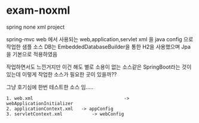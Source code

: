 # exam-noxml
spring none xml project

spring-mvc web 에서 사용되는 web,application,servlet xml 을 java config 으로 작업한 샘플 소스
DB는 EmbeddedDatabaseBuilder을 통한 H2을 사용했으며 Jpa을 기본으로 적용하였음

작업하면서도 느낀거지만 이건 해도 별로 소용이 없는 소스같은 SpringBoot라는 것이 있는데 이렇게 작업한 소스가
필요한 곳이 있을까??

그냥 호기심에 한번 테스트한 소스 임.....

```
1. web.xml								 	-> webApplicationInitializer
2. applicationContext.xml 	-> appConfig
3. servletContext.xml 			-> webConfig
```

